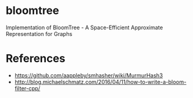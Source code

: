 # bloomtree
Implementation of BloomTree - A Space-Efficient Approximate Representation for Graphs

# References
* https://github.com/aappleby/smhasher/wiki/MurmurHash3
* http://blog.michaelschmatz.com/2016/04/11/how-to-write-a-bloom-filter-cpp/


